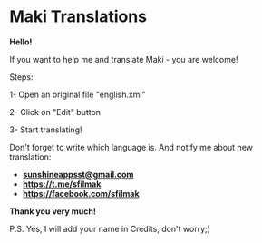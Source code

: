 # Maki Translations

**Hello!**

If you want to help me and translate Maki - you are welcome!

Steps:
 
 1- Open an original file "english.xml"

2- Click on "Edit" button 

3- Start translating!


Don't forget to write which language is. And notify me about new translation: 

- **sunshineappsst@gmail.com** 
- **https://t.me/sfilmak**
- **https://facebook.com/sfilmak**

**Thank you very much!**

P.S. Yes, I will add your name in Credits, don't worry;)
